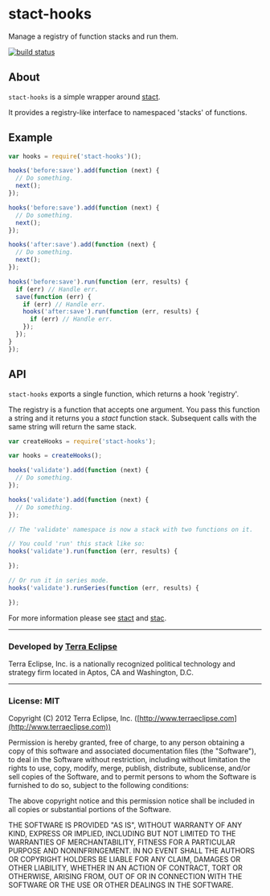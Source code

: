 stact-hooks
===========

Manage a registry of function stacks and run them.

[![build status](https://secure.travis-ci.org/cpsubrian/node-stact-hooks.png)](http://travis-ci.org/cpsubrian/node-stact-hooks)

About
-----

`stact-hooks` is a simple wrapper around [stact](https://github.com/cpsubrian/node-stact).

It provides a registry-like interface to namespaced 'stacks' of functions.

Example
-------

```js
var hooks = require('stact-hooks')();

hooks('before:save').add(function (next) {
  // Do something.
  next();
});

hooks('before:save').add(function (next) {
  // Do something.
  next();
});

hooks('after:save').add(function (next) {
  // Do something.
  next();
});

hooks('before:save').run(function (err, results) {
  if (err) // Handle err.
  save(function (err) {
    if (err) // Handle err.
    hooks('after:save').run(function (err, results) {
      if (err) // Handle err.
    });
  });
}
});
```

API
---

`stact-hooks` exports a single function, which returns a hook 'registry'.

The registry is a function that accepts one argument. You pass this function a string and
it returns you a *stact* function stack. Subsequent calls with the same
string will return the same stack.

```js
var createHooks = require('stact-hooks');

var hooks = createHooks();

hooks('validate').add(function (next) {
  // Do something.
});

hooks('validate').add(function (next) {
  // Do something.
});

// The 'validate' namespace is now a stack with two functions on it.

// You could 'run' this stack like so:
hooks('validate').run(function (err, results) {

});

// Or run it in series mode.
hooks('validate').runSeries(function (err, results) {

});
```

For more information please see [stact](https://github.com/cpsubrian/node-stact)
and [stac](https://github.com/cpsubrian/node-stac).

- - -

### Developed by [Terra Eclipse](http://www.terraeclipse.com)
Terra Eclipse, Inc. is a nationally recognized political technology and
strategy firm located in Aptos, CA and Washington, D.C.

- - -

### License: MIT
Copyright (C) 2012 Terra Eclipse, Inc. ([http://www.terraeclipse.com](http://www.terraeclipse.com))

Permission is hereby granted, free of charge, to any person obtaining a copy
of this software and associated documentation files (the &quot;Software&quot;), to deal
in the Software without restriction, including without limitation the rights
to use, copy, modify, merge, publish, distribute, sublicense, and/or sell
copies of the Software, and to permit persons to whom the Software is furnished
to do so, subject to the following conditions:

The above copyright notice and this permission notice shall be included in
all copies or substantial portions of the Software.

THE SOFTWARE IS PROVIDED &quot;AS IS&quot;, WITHOUT WARRANTY OF ANY KIND, EXPRESS OR
IMPLIED, INCLUDING BUT NOT LIMITED TO THE WARRANTIES OF MERCHANTABILITY,
FITNESS FOR A PARTICULAR PURPOSE AND NONINFRINGEMENT. IN NO EVENT SHALL THE
AUTHORS OR COPYRIGHT HOLDERS BE LIABLE FOR ANY CLAIM, DAMAGES OR OTHER
LIABILITY, WHETHER IN AN ACTION OF CONTRACT, TORT OR OTHERWISE, ARISING FROM,
OUT OF OR IN CONNECTION WITH THE SOFTWARE OR THE USE OR OTHER DEALINGS IN THE
SOFTWARE.

